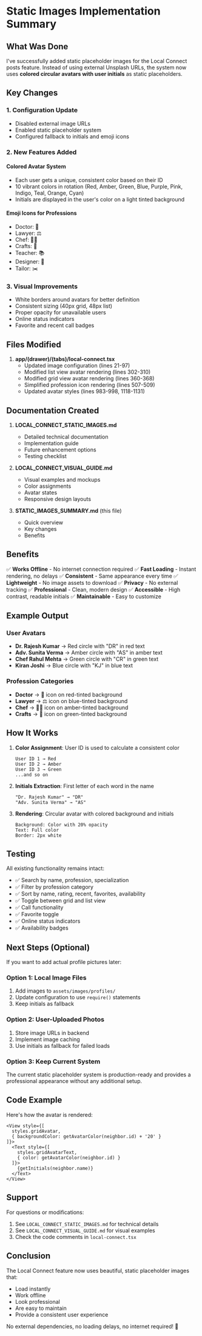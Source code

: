 # Static Images Implementation Summary

## What Was Done

I've successfully added static placeholder images for the Local Connect posts feature. Instead of using external Unsplash URLs, the system now uses **colored circular avatars with user initials** as static placeholders.

## Key Changes

### 1. Configuration Update
- Disabled external image URLs
- Enabled static placeholder system
- Configured fallback to initials and emoji icons

### 2. New Features Added

#### Colored Avatar System
- Each user gets a unique, consistent color based on their ID
- 10 vibrant colors in rotation (Red, Amber, Green, Blue, Purple, Pink, Indigo, Teal, Orange, Cyan)
- Initials are displayed in the user's color on a light tinted background

#### Emoji Icons for Professions
- Doctor: 🏥
- Lawyer: ⚖️
- Chef: 👨‍🍳
- Crafts: 🔨
- Teacher: 📚
- Designer: 🎨
- Tailor: ✂️

### 3. Visual Improvements
- White borders around avatars for better definition
- Consistent sizing (40px grid, 48px list)
- Proper opacity for unavailable users
- Online status indicators
- Favorite and recent call badges

## Files Modified

1. **app/(drawer)/(tabs)/local-connect.tsx**
   - Updated image configuration (lines 21-97)
   - Modified list view avatar rendering (lines 302-310)
   - Modified grid view avatar rendering (lines 360-368)
   - Simplified profession icon rendering (lines 507-509)
   - Updated avatar styles (lines 983-998, 1118-1131)

## Documentation Created

1. **LOCAL_CONNECT_STATIC_IMAGES.md**
   - Detailed technical documentation
   - Implementation guide
   - Future enhancement options
   - Testing checklist

2. **LOCAL_CONNECT_VISUAL_GUIDE.md**
   - Visual examples and mockups
   - Color assignments
   - Avatar states
   - Responsive design layouts

3. **STATIC_IMAGES_SUMMARY.md** (this file)
   - Quick overview
   - Key changes
   - Benefits

## Benefits

✅ **Works Offline** - No internet connection required
✅ **Fast Loading** - Instant rendering, no delays
✅ **Consistent** - Same appearance every time
✅ **Lightweight** - No image assets to download
✅ **Privacy** - No external tracking
✅ **Professional** - Clean, modern design
✅ **Accessible** - High contrast, readable initials
✅ **Maintainable** - Easy to customize

## Example Output

### User Avatars
- **Dr. Rajesh Kumar** → Red circle with "DR" in red text
- **Adv. Sunita Verma** → Amber circle with "AS" in amber text
- **Chef Rahul Mehta** → Green circle with "CR" in green text
- **Kiran Joshi** → Blue circle with "KJ" in blue text

### Profession Categories
- **Doctor** → 🏥 icon on red-tinted background
- **Lawyer** → ⚖️ icon on blue-tinted background
- **Chef** → 👨‍🍳 icon on amber-tinted background
- **Crafts** → 🔨 icon on green-tinted background

## How It Works

1. **Color Assignment**: User ID is used to calculate a consistent color
   ```
   User ID 1 → Red
   User ID 2 → Amber
   User ID 3 → Green
   ...and so on
   ```

2. **Initials Extraction**: First letter of each word in the name
   ```
   "Dr. Rajesh Kumar" → "DR"
   "Adv. Sunita Verma" → "AS"
   ```

3. **Rendering**: Circular avatar with colored background and initials
   ```
   Background: Color with 20% opacity
   Text: Full color
   Border: 2px white
   ```

## Testing

All existing functionality remains intact:
- ✅ Search by name, profession, specialization
- ✅ Filter by profession category
- ✅ Sort by name, rating, recent, favorites, availability
- ✅ Toggle between grid and list view
- ✅ Call functionality
- ✅ Favorite toggle
- ✅ Online status indicators
- ✅ Availability badges

## Next Steps (Optional)

If you want to add actual profile pictures later:

### Option 1: Local Image Files
1. Add images to `assets/images/profiles/`
2. Update configuration to use `require()` statements
3. Keep initials as fallback

### Option 2: User-Uploaded Photos
1. Store image URLs in backend
2. Implement image caching
3. Use initials as fallback for failed loads

### Option 3: Keep Current System
The current static placeholder system is production-ready and provides a professional appearance without any additional setup.

## Code Example

Here's how the avatar is rendered:

```tsx
<View style={[
  styles.gridAvatar,
  { backgroundColor: getAvatarColor(neighbor.id) + '20' }
]}>
  <Text style={[
    styles.gridAvatarText,
    { color: getAvatarColor(neighbor.id) }
  ]}>
    {getInitials(neighbor.name)}
  </Text>
</View>
```

## Support

For questions or modifications:
1. See `LOCAL_CONNECT_STATIC_IMAGES.md` for technical details
2. See `LOCAL_CONNECT_VISUAL_GUIDE.md` for visual examples
3. Check the code comments in `local-connect.tsx`

## Conclusion

The Local Connect feature now uses beautiful, static placeholder images that:
- Load instantly
- Work offline
- Look professional
- Are easy to maintain
- Provide a consistent user experience

No external dependencies, no loading delays, no internet required! 🎉